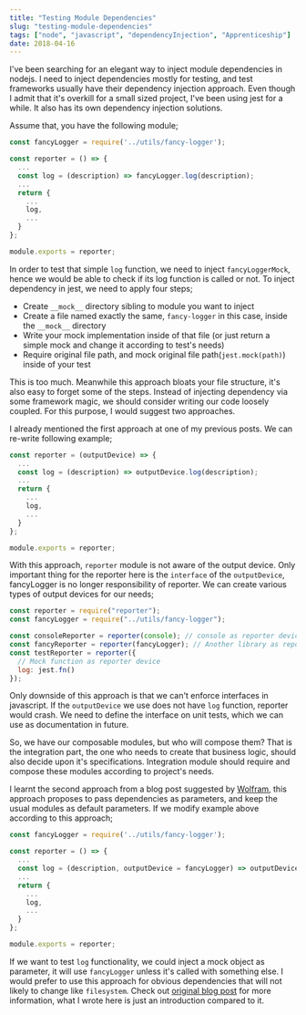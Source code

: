 ```yaml
---
title: "Testing Module Dependencies"
slug: "testing-module-dependencies"
tags: ["node", "javascript", "dependencyInjection", "Apprenticeship"]
date: 2018-04-16
---
```


I've been searching for an elegant way to inject module dependencies in nodejs. I need to inject dependencies mostly for testing, and test frameworks usually have their dependency injection approach. Even though I admit that it's overkill for a small sized project, I've been using jest for a while. It also has its own dependency injection solutions.

Assume that, you have the following module;

```js
const fancyLogger = require('../utils/fancy-logger');

const reporter = () => {
  ...
  const log = (description) => fancyLogger.log(description);
  ...
  return {
    ...
    log,
    ...
  }
};

module.exports = reporter;
```

In order to test that simple `log` function, we need to inject `fancyLoggerMock`, hence we would be able to check if its log function is called or not. To inject dependency in jest, we need to apply four steps;

* Create `__mock__` directory sibling to module you want to inject
* Create a file named exactly the same, `fancy-logger` in this case, inside the `__mock__` directory
* Write your mock implementation inside of that file (or just return a simple mock and change it according to test's needs)
* Require original file path, and mock original file path(`jest.mock(path)`) inside of your test

This is too much. Meanwhile this approach bloats your file structure, it's also easy to forget some of the steps. Instead of injecting dependency via some framework magic, we should consider writing our code loosely coupled. For this purpose, I would suggest two approaches.

I already mentioned the first approach at one of my previous posts. We can re-write following example;

```js
const reporter = (outputDevice) => {
  ...
  const log = (description) => outputDevice.log(description);
  ...
  return {
    ...
    log,
    ...
  }
};

module.exports = reporter;
```

With this approach, `reporter` module is not aware of the output device. Only important thing for the reporter here is the `interface` of the `outputDevice`, fancyLogger is no longer responsibility of reporter. We can create various types of output devices for our needs;

```js
const reporter = require("reporter");
const fancyLogger = require("../utils/fancy-logger");

const consoleReporter = reporter(console); // console as reporter device
const fancyReporter = reporter(fancyLogger); // Another library as reporter device
const testReporter = reporter({
  // Mock function as reporter device
  log: jest.fn()
});
```

Only downside of this approach is that we can't enforce interfaces in javascript. If the `outputDevice` we use does not have `log` function, reporter would crash. We need to define the interface on unit tests, which we can use as documentation in future.

So, we have our composable modules, but who will compose them? That is the integration part, the one who needs to create that business logic, should also decide upon it's specifications. Integration module should require and compose these modules according to project's needs.

I learnt the second approach from a blog post suggested by [Wolfram](https://twitter.com/wolframkriesing), this approach proposes to pass dependencies as parameters, and keep the usual modules as default parameters. If we modify example above according to this approach;

```js
const fancyLogger = require('../utils/fancy-logger');

const reporter = () => {
  ...
  const log = (description, outputDevice = fancyLogger) => outputDevice.log(description);
  ...
  return {
    ...
    log,
    ...
  }
};

module.exports = reporter;
```

If we want to test `log` functionality, we could inject a mock object as parameter, it will use `fancyLogger` unless it's called with something else. I would prefer to use this approach for obvious dependencies that will not likely to change like `filesystem`. Check out [original blog post](http://picostitch.com/blog/2017/03/discover-extract-dependencies/) for more information, what I wrote here is just an introduction compared to it.
